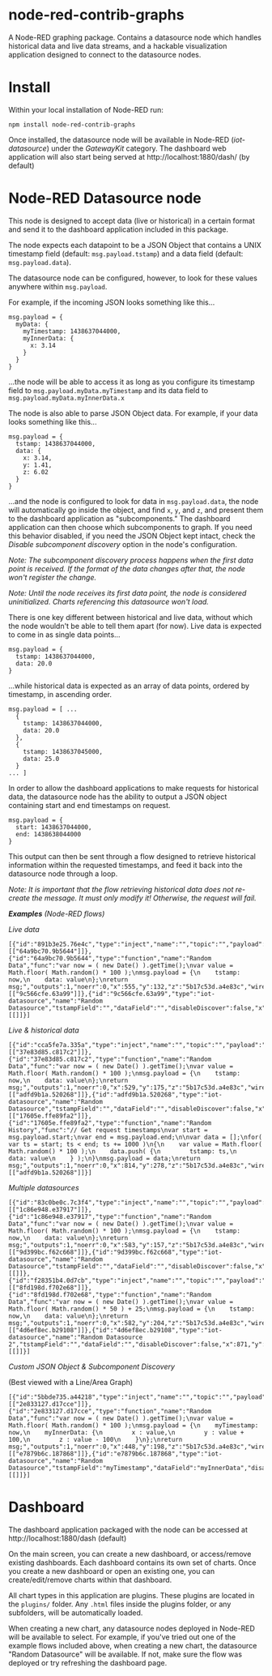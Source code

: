 # node-red-contrib-graphs

A Node-RED graphing package. Contains a datasource node which handles historical data and live data streams, and a hackable visualization application designed to connect to the datasource nodes.

# Install

Within your local installation of Node-RED run:

`npm install node-red-contrib-graphs`

Once installed, the datasource node will be available in Node-RED (*iot-datasource*) under the *GatewayKit* category. The dashboard web application will also start being served at http://localhost:1880/dash/ (by default)

# Node-RED Datasource node

This node is designed to accept data (live or historical) in a certain format and send it to the dashboard application included in this package.

The node expects each datapoint to be a JSON Object that contains a UNIX timestamp field (default: `msg.payload.tstamp`) and a data field (default: `msg.payload.data`).

The datasource node can be configured, however, to look for these values anywhere within `msg.payload`.

For example, if the incoming JSON looks something like this...
```
msg.payload = {
  myData: {
    myTimestamp: 1438637044000,
    myInnerData: {
      x: 3.14
    }
  }
}
```
...the node will be able to access it as long as you configure its timestamp field to `msg.payload.myData.myTimestamp` and its data field to `msg.payload.myData.myInnerData.x`

The node is also able to parse JSON Object data. For example, if your data looks something like this...
```
msg.payload = {
  tstamp: 1438637044000,
  data: {
    x: 3.14,
    y: 1.41,
    z: 6.02
  }
}
```
...and the node is configured to look for data in `msg.payload.data`, the node will automatically go inside the object, and find `x`, `y`, and `z`, and present them to the dashboard application as "subcomponents." The dashboard application can then choose which subcomponents to graph. If you need this behavior disabled, if you need the JSON Object kept intact, check the *Disable subcomponent discovery* option in the node's configuration.

*Note: The subcomponent discovery process happens when the first data point is received. If the format of the data changes after that, the node won't register the change.*

*Note: Until the node receives its first data point, the node is considered uninitialized. Charts referencing this datasource won't load.*

There is one key different between historical and live data, without which the node wouldn't be able to tell them apart (for now).
Live data is expected to come in as single data points...
```
msg.payload = {
  tstamp: 1438637044000,
  data: 20.0
}
```
...while historical data is expected as an array of data points, ordered by timestamp, in ascending order.
```
msg.payload = [ ...
  {
    tstamp: 1438637044000,
    data: 20.0
  },
  {
    tstamp: 1438637045000,
    data: 25.0
  }
... ]
```
In order to allow the dashboard applications to make requests for historical data, the datasource node has the ability to output a JSON object containing start and end timestamps on request.
```
msg.payload = {
  start: 1438637044000,
  end: 1438638044000
}
```
This output can then be sent through a flow designed to retrieve historical information within the requested timestamps, and feed it back into the datasource node through a loop.

*Note: It is important that the flow retrieving historical data does not re-create the message. It must only modify it! Otherwise, the request will fail.*

***Examples*** *(Node-RED flows)*

*Live data*
```
[{"id":"891b3e25.76e4c","type":"inject","name":"","topic":"","payload":"","payloadType":"date","repeat":"1","crontab":"","once":false,"x":313,"y":132,"z":"5b17c53d.a4e83c","wires":[["64a9bc70.9b5644"]]},{"id":"64a9bc70.9b5644","type":"function","name":"Random Data","func":"var now = ( new Date() ).getTime();\nvar value = Math.floor( Math.random() * 100 );\nmsg.payload = {\n    tstamp: now,\n    data: value\n};\nreturn msg;","outputs":1,"noerr":0,"x":555,"y":132,"z":"5b17c53d.a4e83c","wires":[["9c566cfe.63a99"]]},{"id":"9c566cfe.63a99","type":"iot-datasource","name":"Random Datasource","tstampField":"","dataField":"","disableDiscover":false,"x":843,"y":134,"z":"5b17c53d.a4e83c","wires":[[]]}]
```

*Live & historical data*
```
[{"id":"cca5fe7a.335a","type":"inject","name":"","topic":"","payload":"","payloadType":"date","repeat":"1","crontab":"","once":false,"x":287,"y":175,"z":"5b17c53d.a4e83c","wires":[["37e83d85.c817c2"]]},{"id":"37e83d85.c817c2","type":"function","name":"Random Data","func":"var now = ( new Date() ).getTime();\nvar value = Math.floor( Math.random() * 100 );\nmsg.payload = {\n    tstamp: now,\n    data: value\n};\nreturn msg;","outputs":1,"noerr":0,"x":529,"y":175,"z":"5b17c53d.a4e83c","wires":[["adfd9b1a.520268"]]},{"id":"adfd9b1a.520268","type":"iot-datasource","name":"Random Datasource","tstampField":"","dataField":"","disableDiscover":false,"x":818,"y":175,"z":"5b17c53d.a4e83c","wires":[["17605e.ffe89fa2"]]},{"id":"17605e.ffe89fa2","type":"function","name":"Random History","func":"// Get request timestamps\nvar start = msg.payload.start;\nvar end = msg.payload.end;\n\nvar data = [];\nfor( var ts = start; ts < end; ts += 1000 )\n{\n    var value = Math.floor( Math.random() * 100 );\n    data.push( {\n        tstamp: ts,\n        data: value\n    } );\n}\nmsg.payload = data;\nreturn msg;","outputs":1,"noerr":0,"x":814,"y":278,"z":"5b17c53d.a4e83c","wires":[["adfd9b1a.520268"]]}]
```

*Multiple datasources*
```
[{"id":"83c0be0c.7c3f4","type":"inject","name":"","topic":"","payload":"","payloadType":"date","repeat":"1","crontab":"","once":false,"x":341,"y":157,"z":"5b17c53d.a4e83c","wires":[["1c86e948.e37917"]]},{"id":"1c86e948.e37917","type":"function","name":"Random Data","func":"var now = ( new Date() ).getTime();\nvar value = Math.floor( Math.random() * 100 );\nmsg.payload = {\n    tstamp: now,\n    data: value\n};\nreturn msg;","outputs":1,"noerr":0,"x":583,"y":157,"z":"5b17c53d.a4e83c","wires":[["9d399bc.f62c668"]]},{"id":"9d399bc.f62c668","type":"iot-datasource","name":"Random Datasource","tstampField":"","dataField":"","disableDiscover":false,"x":872,"y":157,"z":"5b17c53d.a4e83c","wires":[[]]},{"id":"f28351b4.0d7cb","type":"inject","name":"","topic":"","payload":"","payloadType":"date","repeat":"1","crontab":"","once":false,"x":340,"y":204,"z":"5b17c53d.a4e83c","wires":[["8fd198d.f702e68"]]},{"id":"8fd198d.f702e68","type":"function","name":"Random Data","func":"var now = ( new Date() ).getTime();\nvar value = Math.floor( Math.random() * 50 ) + 25;\nmsg.payload = {\n    tstamp: now,\n    data: value\n};\nreturn msg;","outputs":1,"noerr":0,"x":582,"y":204,"z":"5b17c53d.a4e83c","wires":[["4d6ef8ec.b29108"]]},{"id":"4d6ef8ec.b29108","type":"iot-datasource","name":"Random Datasource 2","tstampField":"","dataField":"","disableDiscover":false,"x":871,"y":204,"z":"5b17c53d.a4e83c","wires":[[]]}]
```

*Custom JSON Object & Subcomponent Discovery*

(Best viewed with a Line/Area Graph)
```
[{"id":"5bbde735.a44218","type":"inject","name":"","topic":"","payload":"","payloadType":"date","repeat":"1","crontab":"","once":false,"x":206,"y":198,"z":"5b17c53d.a4e83c","wires":[["2e833127.d17cce"]]},{"id":"2e833127.d17cce","type":"function","name":"Random Data","func":"var now = ( new Date() ).getTime();\nvar value = Math.floor( Math.random() * 100 );\nmsg.payload = {\n    myTimestamp: now,\n    myInnerData: {\n        x : value,\n        y : value + 100,\n        z : value - 100\n    }\n};\nreturn msg;","outputs":1,"noerr":0,"x":448,"y":198,"z":"5b17c53d.a4e83c","wires":[["e7879b6c.187868"]]},{"id":"e7879b6c.187868","type":"iot-datasource","name":"Random Datasource","tstampField":"myTimestamp","dataField":"myInnerData","disableDiscover":false,"x":736,"y":200,"z":"5b17c53d.a4e83c","wires":[[]]}]
```

# Dashboard

The dashboard application packaged with the node can be accessed at http://localhost:1880/dash (default)

On the main screen, you can create a new dashboard, or access/remove existing dashboards. Each dashboard contains its own set of charts. Once you create a new dashboard or open an existing one, you can create/edit/remove charts within that dashboard.

All chart types in this application are plugins. These plugins are located in the `plugins/` folder. Any `.html` files inside the plugins folder, or any subfolders, will be automatically loaded.

When creating a new chart, any datasource nodes deployed in Node-RED will be available to select.
For example, if you've tried out one of the example flows included above, when creating a new chart, the datasource "Random Datasource" will be available. If not, make sure the flow was deployed or try refreshing the dashboard page.
